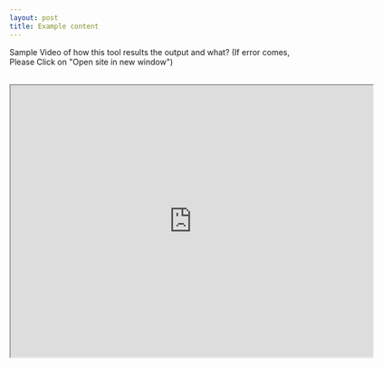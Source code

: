 ```yaml
---
layout: post
title: Example content
---
```

Sample Video of how this tool results the output and what? (If error comes, Please Click on "Open site in new window")<br><br>
<iframe src="https://drive.google.com/file/d/1w9nvDbqiThtCz6e95X8xjmTbq0tccMN0/preview" width="640" height="480"></iframe>
